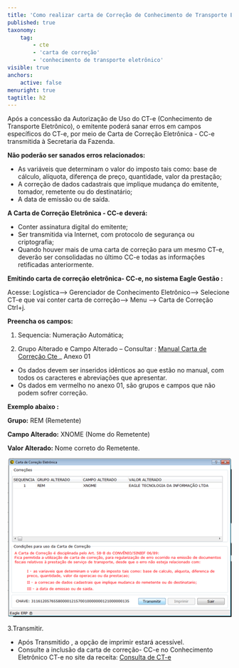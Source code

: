 ```yaml
---
title: 'Como realizar carta de Correção de Conhecimento de Transporte Eletrônico-  CT-e?'
published: true
taxonomy:
    tag:
        - cte
        - 'carta de correção'
        - 'conhecimento de transporte eletrônico'
visible: true
anchors:
    active: false
menuright: true
tagtitle: h2
---
```


Após a concessão da Autorização de Uso do CT-e (Conhecimento de Transporte Eletrônico), o emitente poderá sanar erros em campos específicos do CT-e, por meio de Carta de Correção Eletrônica - CC-e transmitida à Secretaria da Fazenda.

**Não poderão ser sanados erros relacionados:**

* As variáveis que determinam o valor do imposto tais como: base de cálculo, alíquota, diferença de preço, quantidade, valor da prestação;
* A correção de dados cadastrais que implique mudança do emitente, tomador, remetente ou do destinatário;
* A data de emissão ou de saída.

**A Carta de Correção Eletrônica - CC-e deverá:**

* Conter assinatura digital do emitente;
* Ser transmitida via Internet, com protocolo de segurança ou criptografia;
* Quando houver mais de uma carta de correção para um mesmo CT-e, deverão ser consolidadas no último CC-e todas as informações retificadas anteriormente.

**Emitindo carta de correção eletrônica- CC-e, no sistema Eagle Gestão :**

Acesse: Logística--> Gerenciador de Conhecimento Eletrônico--> Selecione 
CT-e que vai conter carta de correção--> Menu --> Carta de Correção Ctrl+j.

**Preencha os campos:**

1. Sequencia:  Numeração Automática;

2. Grupo Alterado e Campo Alterado – Consultar : [ Manual Carta de Correção Cte ](http://www.cte.ms.gov.br/wp-content/uploads/sites/25/2015/01/Manual-da-Carta-de-Corre%C3%A7%C3%A3o-eletr%C3%B4nica-do-CT-e_-final.pdf)_ Anexo 01

*  Os dados devem ser inseridos idênticos ao que estão no manual, com todos os caracteres e abreviações que apresentar.
* Os dados em vermelho no anexo 01, são grupos e campos que não podem sofrer correção.

 **Exemplo abaixo :**
 
**Grupo:** REM (Remetente)

**Campo Alterado:** XNOME (Nome do Remetente)

**Valor Alterado:** Nome correto do Remetente.

![ Carta de Correção CT-e ](Carta%20de%20Corre%C3%A7%C3%A3o%20de%20Ct-e.png)
 
3.Transmitir.

* Após Transmitido , a opção de imprimir estará acessível. 
* Consulte a inclusão da carta de correção- CC-e no Conhecimento Eletrônico CT-e no site da receita: [Consulta de CT-e](http://www.cte.fazenda.gov.br/portal/consulta.aspx?tipoConsulta=completa&tipoConteudo=mCK/KoCqru0)
 

